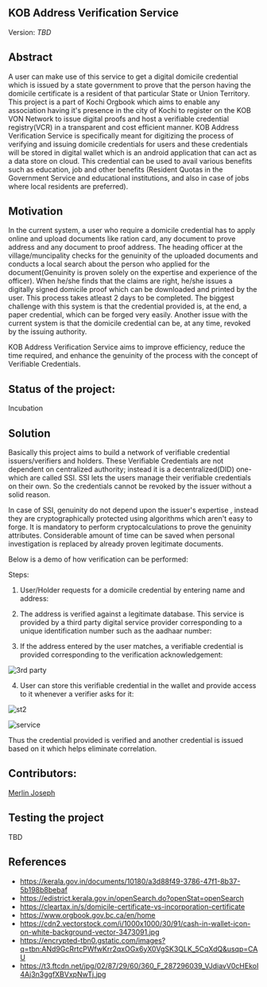 
## KOB Address Verification Service
Version: _TBD_

## Abstract

 A user can make use of this service to get a digital domicile credential which is issued by a state government to prove that the person having the domicile certificate is a resident of that particular State or Union Territory. This project is a part of Kochi Orgbook which aims to enable any association having it's presence in the city of Kochi to register on the KOB VON Network to issue digital proofs and host a verifiable credential registry(VCR) in a transparent and cost efficient manner. KOB Address Verification Service is specifically meant for digitizing the process of verifying and issuing domicile credentials for users and these credentials will be stored in digital wallet which is an android application that can act as a data store on cloud. This credential can be used to avail various benefits such as education, job and other benefits (Resident Quotas in the Government Service and educational institutions, and also in case of jobs where local residents are preferred).


## Motivation

In the current system, a user who require a domicile credential has to apply online and upload documents like ration card, any document to prove address and any document to proof address. The heading officer at the village/muncipality checks for the genuinity of the uploaded documents and conducts a local search about the person who applied for the document(Genuinity is proven solely on the expertise and experience of the officer). When he/she finds that the claims are right, he/she issues a digitally signed domicile proof which can be downloaded and printed by the user. This process takes atleast 2 days to be completed. The biggest challenge with this system is that the credential provided is, at the end, a paper credential, which can be forged very easily. Another issue with the current system is that the domicile credential can be, at any time, revoked by the issuing authority.

KOB Address Verification Service aims to improve efficiency, reduce the time required, and enhance the genuinity of the process with the concept of Verifiable Credentials.

## Status of the project:

Incubation

## Solution 

Basically this project aims to build a network of verifiable credential issuers/verifiers and holders. These Verifiable Credentials are not dependent on centralized authority; instead it is a decentralized(DID) one-which are called SSI. SSI lets the users manage their verifiable credentials on their own. So the credentials cannot be revoked by the issuer without a solid reason.

In case of SSI, genuinity do not depend upon the issuer's expertise , instead they are cryptographically protected using algorithms which aren't easy to forge. It is mandatory to perform cryptocalculations to prove the genuinity attributes. Considerable amount of time can be saved when personal investigation is replaced by already proven legitimate documents.

  
Below is a demo of how verification can be performed:

Steps:
1. User/Holder requests for a domicile credential by entering name and address:

2. The address is verified against a legitimate database. This service is provided by a third party digital service provider corresponding to a unique identification number such as the aadhaar number:

3. If the address entered by the user matches, a verifiable credential is provided corresponding to the verification acknowledgement:

![3rd party](https://user-images.githubusercontent.com/61771598/120431476-2cdb1c80-c396-11eb-8e72-74864cfb665b.png)


4. User can store this verifiable credential in the wallet and provide access to it whenever a verifier asks for it:

![st2](https://user-images.githubusercontent.com/61771598/120431512-39f80b80-c396-11eb-8cba-2cc3769694e7.PNG)


![service](https://user-images.githubusercontent.com/61771598/120431709-7a578980-c396-11eb-840c-8027aa91a8f7.PNG)


Thus the credential provided is verified and another credential is issued based on it which helps eliminate correlation.






 
## Contributors:

[Merlin Joseph](https://github.com/merjos369)

## Testing the project

TBD

## References

- https://kerala.gov.in/documents/10180/a3d88f49-3786-47f1-8b37-5b198b8bebaf
- https://edistrict.kerala.gov.in/openSearch.do?openStat=openSearch
- https://cleartax.in/s/domicile-certificate-vs-incorporation-certificate
- https://www.orgbook.gov.bc.ca/en/home 
- https://cdn2.vectorstock.com/i/1000x1000/30/91/cash-in-wallet-icon-on-white-background-vector-3473091.jpg
- https://encrypted-tbn0.gstatic.com/images?q=tbn:ANd9GcRrtcPWfwKrr2qxOGx6yX0VgSK3QLK_5CqXdQ&usqp=CAU
- https://t3.ftcdn.net/jpg/02/87/29/60/360_F_287296039_VJdiavV0cHEkoI4Aj3n3ggfXBVxpNwTj.jpg

